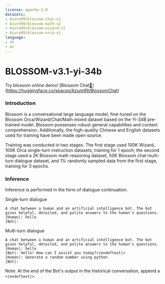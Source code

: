 ```yaml
---
license: apache-2.0
datasets:
- Azure99/blossom-chat-v1
- Azure99/blossom-math-v2
- Azure99/blossom-wizard-v1
- Azure99/blossom-orca-v1
language:
- zh
- en
---
```

# **BLOSSOM-v3.1-yi-34b**

Try blossom online demo! [Blossom Chat[🚀](https://blossom-chat.com/)](https://huggingface.co/spaces/Azure99/BlossomChat)

### Introduction

Blossom is a conversational large language model, fine-tuned on the Blossom Orca/Wizard/Chat/Math mixed dataset based on the Yi-34B pre-trained model. Blossom possesses robust general capabilities and context comprehension. Additionally, the high-quality Chinese and English datasets used for training have been made open source.

Training was conducted in two stages. The first stage used 100K Wizard, 100K Orca single-turn instruction datasets, training for 1 epoch; the second stage used a 2K Blossom math reasoning dataset, 50K Blossom chat multi-turn dialogue dataset, and 1% randomly sampled data from the first stage, training for 3 epochs.

### Inference

Inference is performed in the form of dialogue continuation.

Single-turn dialogue

```
A chat between a human and an artificial intelligence bot. The bot gives helpful, detailed, and polite answers to the human's questions.
|Human|: hello
|Bot|: 
```

Multi-turn dialogue

```
A chat between a human and an artificial intelligence bot. The bot gives helpful, detailed, and polite answers to the human's questions.
|Human|: hello
|Bot|: Hello! How can I assist you today?<|endoftext|>
|Human|: Generate a random number using python
|Bot|: 
```

Note: At the end of the Bot's output in the historical conversation, append a `<|endoftext|>`.
